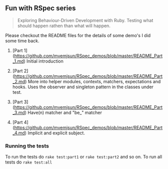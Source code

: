 ## Fun with RSpec series
> Exploring Behaviour-Driven Development with Ruby. Testing what should happen rathen than what will happen.

Please checkout the README files for the details of some demo's I did some time back.

1. [Part 1] (https://github.com/mvemjsun/RSpec_demos/blob/master/README_Part_1.md)
	Initial introduction

2. [Part 2] (https://github.com/mvemjsun/RSpec_demos/blob/master/README_Part_2.md)
	More into helper modules, contexts, matchers, expectations and hooks. 
	Uses the observer and singleton pattern in the classes under test.

3. [Part 3] (https://github.com/mvemjsun/RSpec_demos/blob/master/README_Part_3.md)
	Have(n) matcher and "be_" matcher

4. [Part 4] (https://github.com/mvemjsun/RSpec_demos/blob/master/README_Part_4.md)
	Implicit and explicit subject.

### Running the tests
To run the tests do `rake test:part1` or `rake test:part2` and so on.
To run all tests do `rake test:all`